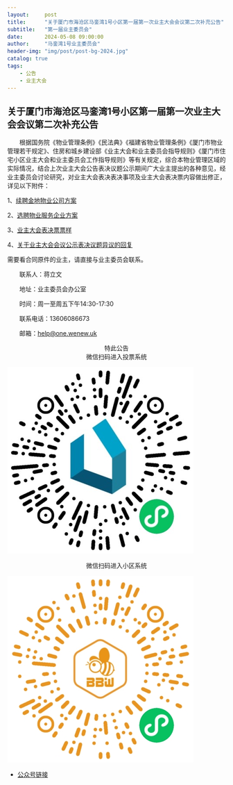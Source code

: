 ```yaml
---
layout:     post
title:      "关于厦门市海沧区马銮湾1号小区第一届第一次业主大会会议第二次补充公告"
subtitle:   "第一届业主委员会"
date:       2024-05-08 09:00:00
author:     "马銮湾1号业主委员会"
header-img: "img/post/post-bg-2024.jpg"
catalog: true
tags:
    - 公告
    - 业主大会
---
```




## 关于厦门市海沧区马銮湾1号小区第一届第一次业主大会会议第二次补充公告

&emsp;&emsp;根据国务院《物业管理条例》《民法典》《福建省物业管理条例》《厦门市物业管理若干规定》、住房和城乡建设部《业主大会和业主委员会指导规则》《厦门市住宅小区业主大会和业主委员会工作指导规则》等有关规定，综合本物业管理区域的实际情况，结合上次业主大会公告表决议题公示期间广大业主提出的各种意见，经业主委员会讨论研究，对业主大会表决表决事项及业主大会表决票内容做出修正，详见以下附件：

1、[续聘金地物业公司方案](https://drive.weixin.qq.com/s?k=ALIArAcrAFk1ImSWYf) 

2、[选聘物业服务企业方案](https://drive.weixin.qq.com/s?k=ALIArAcrAFkFvTINLW)  

3、[业主大会表决票票样](https://drive.weixin.qq.com/s?k=ALIArAcrAFkx8WeyQ0) 

4、[关于业主大会会议公示表决议题异议的回复](https://drive.weixin.qq.com/s?k=ALIArAcrAFkFPnMcyA)

需要看合同原件的业主，请直接与业主委员会联系。

&emsp;&emsp;联系人：蒋立文     

&emsp;&emsp;地址：业主委员会办公室  

&emsp;&emsp;时间：周一至周五下午14:30-17:30

&emsp;&emsp;联系电话：13606086673

&emsp;&emsp;邮箱：help@one.wenew.uk

<center>特此公告</center>

<center>微信扫码进入投票系统</center>

![](\img\in-post\你好业主.jpg)

<center>微信扫码进入小区系统</center>

![](\img\in-post\蜂窝智家.jpg)

- [公众号链接](https://mp.weixin.qq.com/s/lcQ1d2rcsdnzjN0DqfaQ-Q)

